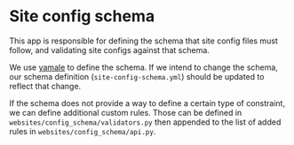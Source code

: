 # Site config schema

This app is responsible for defining the schema that site config files must follow, and validating site configs
against that schema.

We use [yamale](https://github.com/23andMe/Yamale) to define the schema.
If we intend to change the schema, our schema definition (`site-config-schema.yml`)
should be updated to reflect that change.

If the schema does not provide a way to define a certain type of constraint, we can define additional custom rules.
Those can be defined in `websites/config_schema/validators.py` then appended to the list of added rules in
`websites/config_schema/api.py`.
